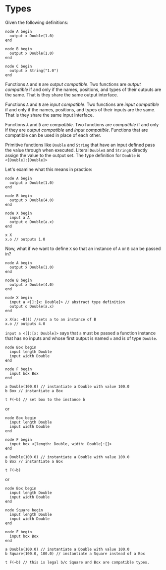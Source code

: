# Types

Given the following definitions:

```
node A begin
  output x Double(1.0)
end

node B begin
  output x Double(1.0)
end

node C begin
  output x String("1.0")
end
```

Functions `A` and `B` are _output compatible_. Two functions are _output
compatible_ if and only if the names, positions, and types of their outputs
are the same. That is they share the same output interface.

Functions `A` and `B` are _input compatible_. Two functions are _input
compatible_ if and only if the names, positions, and types of their inputs
are the same. That is they share the same input interface.

Functions `A` and `B` are _compatible_. Two functions are _compatible_ if and
only if they are _output compatible_ and _input compatible_. Functions that are
compatible can be used in place of each other.

Primitive functions like `Double` and `String` that have an input defined pass
the value through when executed. Literal `Double`s and `String`s directly assign
the value to the output set. The type definition for `Double` is
`<[Double]:[Double]>`

Let's examine what this means in practice:

```
node A begin
  output x Double(1.0)
end

node B begin
  output x Double(4.0)
end

node X begin
  input a A
  output o Double(a.x)
end

x X
x.o // outputs 1.0
```

Now, what if we want to define `X` so that an instance of `A` or `B` can be
passed in?

```
node A begin
  output x Double(1.0)
end

node B begin
  output x Double(4.0)
end

node X begin
  input a <[]:[x: Double]> // abstract type definition
  output o Double(a.x)
end

x X(a: ~B()) //sets a to an instance of B
x.o // outputs 4.0
```

`input a <[]:[x: Double]>` says that `a` must be passed a function instance that
has no inputs and whose first output is named `x` and is of type `Double`.

```
node Box begin
  input length Double
  input width Double
end

node F begin
  input box Box
end

a Double(100.0) // instantiate a Double with value 100.0
b Box // instantiate a Box

t F(~b) // set box to the instance b
```

or

```
node Box begin
  input length Double
  input width Double
end

node F begin
  input box <[length: Double, width: Double]:[]>
end

a Double(100.0) // instantiate a Double with value 100.0
b Box // instantiate a Box

t F(~b)
```

or

```
node Box begin
  input length Double
  input width Double
end

node Square begin
  input length Double
  input width Double
end

node F begin
  input box Box
end

a Double(100.0) // instantiate a Double with value 100.0
b Square(100.0, 100.0) // instantiate a Square instead of a Box

t F(~b) // this is legal b/c Square and Box are compatible types.
```

